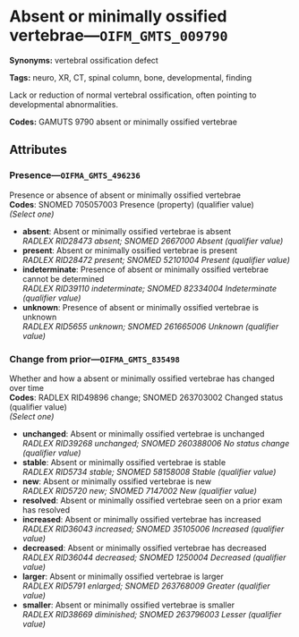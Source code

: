# Absent or minimally ossified vertebrae—`OIFM_GMTS_009790`

**Synonyms:** vertebral ossification defect

**Tags:** neuro, XR, CT, spinal column, bone, developmental, finding

Lack or reduction of normal vertebral ossification, often pointing to developmental abnormalities.

**Codes:** GAMUTS 9790 absent or minimally ossified vertebrae

## Attributes

### Presence—`OIFMA_GMTS_496236`

Presence or absence of absent or minimally ossified vertebrae  
**Codes**: SNOMED 705057003 Presence (property) (qualifier value)  
*(Select one)*

- **absent**: Absent or minimally ossified vertebrae is absent  
_RADLEX RID28473 absent; SNOMED 2667000 Absent (qualifier value)_
- **present**: Absent or minimally ossified vertebrae is present  
_RADLEX RID28472 present; SNOMED 52101004 Present (qualifier value)_
- **indeterminate**: Presence of absent or minimally ossified vertebrae cannot be determined  
_RADLEX RID39110 indeterminate; SNOMED 82334004 Indeterminate (qualifier value)_
- **unknown**: Presence of absent or minimally ossified vertebrae is unknown  
_RADLEX RID5655 unknown; SNOMED 261665006 Unknown (qualifier value)_

### Change from prior—`OIFMA_GMTS_835498`

Whether and how a absent or minimally ossified vertebrae has changed over time  
**Codes**: RADLEX RID49896 change; SNOMED 263703002 Changed status (qualifier value)  
*(Select one)*

- **unchanged**: Absent or minimally ossified vertebrae is unchanged  
_RADLEX RID39268 unchanged; SNOMED 260388006 No status change (qualifier value)_
- **stable**: Absent or minimally ossified vertebrae is stable  
_RADLEX RID5734 stable; SNOMED 58158008 Stable (qualifier value)_
- **new**: Absent or minimally ossified vertebrae is new  
_RADLEX RID5720 new; SNOMED 7147002 New (qualifier value)_
- **resolved**: Absent or minimally ossified vertebrae seen on a prior exam has resolved  
- **increased**: Absent or minimally ossified vertebrae has increased  
_RADLEX RID36043 increased; SNOMED 35105006 Increased (qualifier value)_
- **decreased**: Absent or minimally ossified vertebrae has decreased  
_RADLEX RID36044 decreased; SNOMED 1250004 Decreased (qualifier value)_
- **larger**: Absent or minimally ossified vertebrae is larger  
_RADLEX RID5791 enlarged; SNOMED 263768009 Greater (qualifier value)_
- **smaller**: Absent or minimally ossified vertebrae is smaller  
_RADLEX RID38669 diminished; SNOMED 263796003 Lesser (qualifier value)_